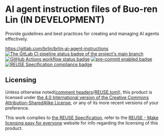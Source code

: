 # AI agent instruction files of Buo-ren Lin (IN DEVELOPMENT)

Provide guidelines and best practices for creating and managing AI agents effectively.

<https://gitlab.com/brlin/brlin-ai-agent-instructions>  
[![The GitLab CI pipeline status badge of the project's `main` branch](https://gitlab.com/brlin/brlin-ai-agent-instructions/badges/main/pipeline.svg?ignore_skipped=true "Click here to check out the comprehensive status of the GitLab CI pipelines")](https://gitlab.com/brlin/brlin-ai-agent-instructions/-/pipelines) [![GitHub Actions workflow status badge](https://github.com/brlin-tw/brlin-ai-agent-instructions/actions/workflows/check-potential-problems.yml/badge.svg "GitHub Actions workflow status")](https://github.com/brlin-tw/brlin-ai-agent-instructions/actions/workflows/check-potential-problems.yml) [![pre-commit enabled badge](https://img.shields.io/badge/pre--commit-enabled-brightgreen?logo=pre-commit&logoColor=white "This project uses pre-commit to check potential problems")](https://pre-commit.com/) [![REUSE Specification compliance badge](https://api.reuse.software/badge/gitlab.com/brlin/brlin-ai-agent-instructions "This project complies to the REUSE specification to decrease software licensing costs")](https://api.reuse.software/info/gitlab.com/brlin/brlin-ai-agent-instructions)

## Licensing

Unless otherwise noted([comment headers](https://reuse.software/spec-3.3/#comment-headers)/[REUSE.toml](https://reuse.software/spec-3.3/#reusetoml)), this product is licensed under [the 4.0 International version of the Creative Commons Attribution-SharedAlike License](https://creativecommons.org/licenses/by-sa/4.0/), or any of its more recent versions of your preference.

This work complies to [the REUSE Specification](https://reuse.software/spec/), refer to the [REUSE - Make licensing easy for everyone](https://reuse.software/) website for info regarding the licensing of this product.
